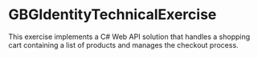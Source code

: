 # GBGIdentityTechnicalExercise

This exercise implements a C# Web API solution that handles a shopping cart containing a list of
products and manages the checkout process.
